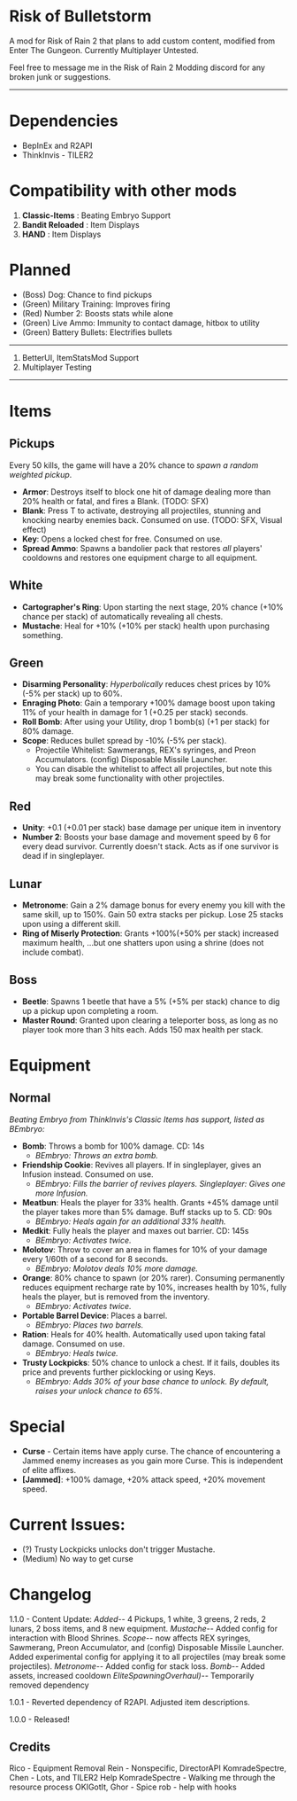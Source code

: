 # Risk of Bulletstorm
A mod for Risk of Rain 2 that plans to add custom content, modified from Enter The Gungeon. Currently Multiplayer Untested.

Feel free to message me in the Risk of Rain 2 Modding discord for any broken junk or suggestions.
***
# Dependencies
 - BepInEx and R2API
 - ThinkInvis - TILER2

# Compatibility with other mods
 1. **Classic-Items** : Beating Embryo Support
 2. **Bandit Reloaded** : Item Displays
 3. **HAND** : Item Displays

# Planned
 * (Boss) Dog: Chance to find pickups
 * (Green) Military Training: Improves firing
 * (Red) Number 2: Boosts stats while alone
 * (Green) Live Ammo: Immunity to contact damage, hitbox to utility
 * (Green) Battery Bullets: Electrifies bullets
***
1. BetterUI, ItemStatsMod Support
2. Multiplayer Testing

***
# Items
## Pickups
Every 50 kills, the game will have a 20% chance to *spawn a random weighted pickup*.
 - **Armor**: Destroys itself to block one hit of damage dealing more than 20% health or fatal, and fires a Blank. (TODO: SFX)
 - **Blank**: Press T to activate, destroying all projectiles, stunning and knocking nearby enemies back. Consumed on use. (TODO: SFX, Visual effect)
 - **Key**: Opens a locked chest for free. Consumed on use.
 - **Spread Ammo**: Spawns a bandolier pack that restores *all* players' cooldowns and restores one equipment charge to all equipment.

## White
 - **Cartographer's Ring**: Upon starting the next stage, 20% chance (+10% chance per stack) of automatically revealing all chests.
 - **Mustache**: Heal for +10% (+10% per stack) health upon purchasing something.

## Green
 - **Disarming Personality**: *Hyperbolically* reduces chest prices by 10% (-5% per stack) up to 60%.
 - **Enraging Photo**: Gain a temporary +100% damage boost upon taking 11% of your health in damage for 1 (+0.25 per stack) seconds.
 - **Roll Bomb**: After using your Utility, drop 1 bomb(s) (+1 per stack) for 80% damage.
- **Scope**: Reduces bullet spread by -10% (-5% per stack). 
	- Projectile Whitelist: Sawmerangs, REX's syringes, and Preon Accumulators. (config) Disposable Missile Launcher.
	- You can disable the whitelist to affect all projectiles, but note this may break some functionality with other projectiles.

## Red
 - **Unity**: +0.1 (+0.01 per stack) base damage per unique item in inventory
 - **Number 2**: Boosts your base damage and movement speed by 6 for every dead survivor. Currently doesn't stack. Acts as if one survivor is dead if in singleplayer.

## Lunar
 - **Metronome**: Gain a 2% damage bonus for every enemy you kill with the same skill, up to 150%. Gain 50 extra stacks per pickup. Lose 25 stacks upon using a different skill.
 - **Ring of Miserly Protection**: Grants +100%(+50% per stack) increased maximum health, ...but one shatters upon using a shrine (does not include combat).

## Boss
 - **Beetle**: Spawns 1 beetle that have a 5% (+5% per stack) chance to dig up a pickup upon completing a room.
 - **Master Round**: Granted upon clearing a teleporter boss, as long as no player took more than 3 hits each. Adds 150 max health per stack.

# Equipment
## Normal
*Beating Embryo from ThinkInvis's Classic Items has support, listed as BEmbryo:*

 - **Bomb**: Throws a bomb for 100% damage. CD: 14s
	 - *BEmbryo: Throws an extra bomb.*
 - **Friendship Cookie**: Revives all players. If in singleplayer, gives an Infusion instead. Consumed on use. 
	 - *BEmbryo: Fills the barrier of revives players. Singleplayer: Gives one more Infusion.*
- **Meatbun**: Heals the player for 33% health. Grants +45% damage until the player takes more than 5% damage. Buff stacks up to 5. CD: 90s
	 - *BEmbryo: Heals again for an additional 33% health.*
- **Medkit**: Fully heals the player and maxes out barrier. CD: 145s
	 - *BEmbryo: Activates twice.*
- **Molotov**: Throw to cover an area in flames for 10% of your damage every 1/60th of a second for 8 seconds. 
	 - *BEmbryo: Molotov deals 10% more damage.*
 - **Orange**: 80% chance to spawn (or 20% rarer). Consuming permanently reduces equipment recharge rate by 10%, increases health by 10%, fully heals the player, but is removed from the inventory.
	 - *BEmbryo: Activates twice.*
 - **Portable Barrel Device**: Places a barrel.
	 - *BEmbryo: Places *two* barrels.*
 - **Ration**: Heals for 40% health. Automatically used upon taking fatal damage. Consumed on use.
	 - *BEmbryo: Heals twice.*
 - **Trusty Lockpicks**: 50% chance to unlock a chest. If it fails, doubles its price and prevents further picklocking or using Keys.
	 - *BEmbryo: Adds 30% of your base chance to unlock. By default, raises your unlock chance to 65%.*

# Special
 - **Curse** - Certain items have apply curse. The chance of encountering a Jammed enemy increases as you gain more Curse. This is independent of elite affixes.
 - **[Jammed]**: +100% damage, +20% attack speed, +20% movement speed.

# Current Issues:
* (?) Trusty Lockpicks unlocks don't trigger Mustache.
* (Medium) No way to get curse

# Changelog
1.1.0 - Content Update:
*Added--* 4 Pickups, 1 white, 3 greens, 2 reds, 2 lunars, 2 boss items, and 8 new equipment.
*Mustache--* Added config for interaction with Blood Shrines.
*Scope--* now affects REX syringes, Sawmerang, Preon Accumulator, and (config) Disposable Missile Launcher. Added experimental config for applying it to all projectiles (may break some projectiles).
*Metronome--* Added config for stack loss.
*Bomb--* Added assets, increased cooldown
*EliteSpawningOverhaul)--* Temporarily removed dependency

1.0.1 - Reverted dependency of R2API. Adjusted item descriptions.

1.0.0 - Released!

## Credits
Rico - Equipment Removal
Rein - Nonspecific, DirectorAPI
KomradeSpectre, Chen - Lots, and TILER2 Help
KomradeSpectre - Walking me through the resource process
OKIGotIt, Ghor - Spice
rob - help with hooks
